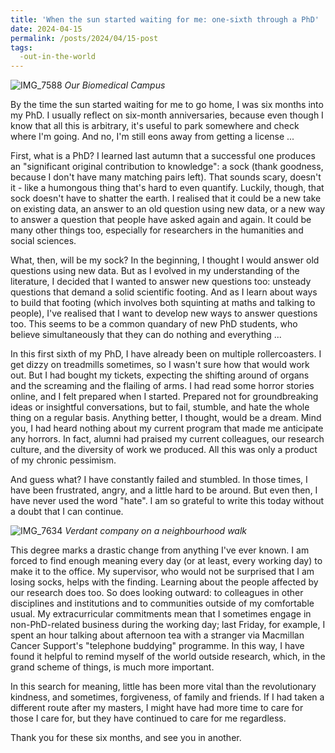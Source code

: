 ```yaml
---
title: 'When the sun started waiting for me: one-sixth through a PhD'
date: 2024-04-15
permalink: /posts/2024/04/15-post
tags:
  -out-in-the-world
---
```

![IMG_7588](https://github.com/yaning-wu/yaning-wu.github.io/assets/145920710/f94de190-e9f9-421d-b2e2-a484f5de76e7)
*Our Biomedical Campus*

By the time the sun started waiting for me to go home, I was six months into my PhD. I usually reflect on six-month anniversaries, because even though I know that all this is arbitrary, it's useful to park somewhere and check where I'm going. And no, I'm still eons away from getting a license ...

First, what is a PhD? I learned last autumn that a successful one produces an "significant original contribution to knowledge": a sock (thank goodness, because I don't have many matching pairs left). That sounds scary, doesn't it - like a humongous thing that's hard to even quantify. Luckily, though, that sock doesn't have to shatter the earth. I realised that it could be a new take on existing data, an answer to an old question using new data, or a new way to answer a question that people have asked again and again. It could be many other things too, especially for researchers in the humanities and social sciences.

What, then, will be my sock? In the beginning, I thought I would answer old questions using new data. But as I evolved in my understanding of the literature, I decided that I wanted to answer new questions too: unsteady questions that demand a solid scientific footing. And as I learn about ways to build that footing (which involves both squinting at maths and talking to people), I've realised that I want to develop new ways to answer questions too. This seems to be a common quandary of new PhD students, who believe simultaneously that they can do nothing and everything ...

In this first sixth of my PhD, I have already been on multiple rollercoasters. I get dizzy on treadmills sometimes, so I wasn't sure how that would work out. But I had bought my tickets, expecting the shifting around of organs and the screaming and the flailing of arms. I had read some horror stories online, and I felt prepared when I started. Prepared not for groundbreaking ideas or insightful conversations, but to fail, stumble, and hate the whole thing on a regular basis. Anything better, I thought, would be a dream. Mind you, I had heard nothing about my current program that made me anticipate any horrors. In fact, alumni had praised my current colleagues, our research culture, and the diversity of work we produced. All this was only a product of my chronic pessimism.

And guess what? I have constantly failed and stumbled. In those times, I have been frustrated, angry, and a little hard to be around. But even then, I have never used the word "hate". I am so grateful to write this today without a doubt that I can continue.

![IMG_7634](https://github.com/yaning-wu/yaning-wu.github.io/assets/145920710/19858d68-b7e0-4da9-a5c6-40efde152c2f)
*Verdant company on a neighbourhood walk*

This degree marks a drastic change from anything I've ever known. I am forced to find enough meaning every day (or at least, every working day) to make it to the office. My supervisor, who would not be surprised that I am losing socks, helps with the finding. Learning about the people affected by our research does too. So does looking outward: to colleagues in other disciplines and institutions and to communities outside of my comfortable usual. My extracurricular commitments mean that I sometimes engage in non-PhD-related business during the working day; last Friday, for example, I spent an hour talking about afternoon tea with a stranger via Macmillan Cancer Support's "telephone buddying" programme. In this way, I have found it helpful to remind myself of the world outside research, which, in the grand scheme of things, is much more important.

In this search for meaning, little has been more vital than the revolutionary kindness, and sometimes, forgiveness, of family and friends. If I had taken a different route after my masters, I might have had more time to care for those I care for, but they have continued to care for me regardless. 

Thank you for these six months, and see you in another.
